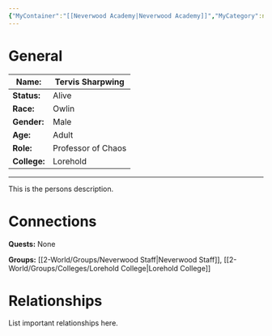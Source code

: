 ```yaml
---
{"MyContainer":"[[Neverwood Academy|Neverwood Academy]]","MyCategory":null,"image":"Template_Person_Placeholder.png","tags":["Category/People"],"obsidianUIMode":"preview","aliases":null,"NoteStatus":"❓","char_status":"Alive","char_race":"Owlin","char_gender":"Male","char_role":"Professor of Chaos","char_college":"Lorehold","char_items":null,"char_age":"Adult","parents":null,"children":null,"enemies":null,"allies":null,"siblings":null,"partner":null,"Connected_Quests":[],"Connected_Groups":["[[2-World/Groups/Neverwood Staff.md|Neverwood Staff]]","[[Lorehold College|Lorehold College]]"],"dg-publish":true,"dg-path":"World/People/Staff/Tervis Sharpwing.md","permalink":"/world/people/staff/tervis-sharpwing/","dgPassFrontmatter":true,"updated":"2025-10-04T11:52:02.000+01:00"}
---
```



# General


| Name:        | Tervis Sharpwing   |
| ------------ | ------------------ |
| **Status:**  | Alive              |
| **Race:**    | Owlin              |
| **Gender:**  | Male               |
| **Age:**     | Adult              |
| **Role:**    | Professor of Chaos |
| **College:** | Lorehold           |


---

This is the persons description. 


# Connections


**Quests:** None 

**Groups:** [[2-World/Groups/Neverwood Staff\|Neverwood Staff]], [[2-World/Groups/Colleges/Lorehold College\|Lorehold College]]


# Relationships

List important relationships here. 

